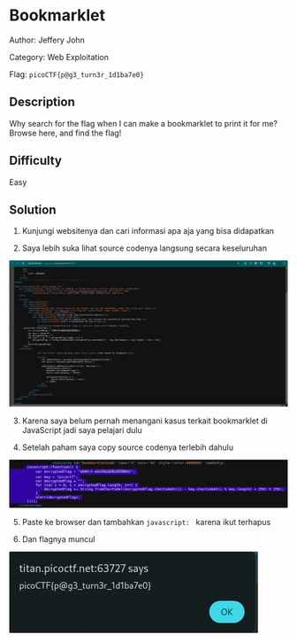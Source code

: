 # Bookmarklet

Author: Jeffery John

Category: Web Exploitation

Flag: `picoCTF{p@g3_turn3r_1d1ba7e0}`

## Description

Why search for the flag when I can make a bookmarklet to print it for me?
Browse here, and find the flag!

## Difficulty

Easy

## Solution

1. Kunjungi websitenya dan cari informasi apa aja yang bisa didapatkan

2. Saya lebih suka lihat source codenya langsung secara keseluruhan

![POC 1](image.png)

3. Karena saya belum pernah menangani kasus terkait bookmarklet di JavaScript jadi saya pelajari dulu

4. Setelah paham saya copy source codenya terlebih dahulu

![POC 2](image-1.png)

5. Paste ke browser dan tambahkan `javascript: ` karena ikut terhapus

6. Dan flagnya muncul

![POC 3](image-2.png)
